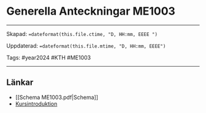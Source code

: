 # Generella Anteckningar ME1003

---
Skapad: `=dateformat(this.file.ctime, "D, HH:mm, EEEE ")`

Uppdaterad: `=dateformat(this.file.mtime, "D, HH:mm, EEEE")`

Tags: #year2024 #KTH #ME1003

---

## Länkar

- [[Schema ME1003.pdf|Schema]]
- [Kursintroduktion](https://canvas.kth.se/courses/44986/files/folder/2.%20F%C3%B6rel%C3%A4sningar?preview=7525450)
